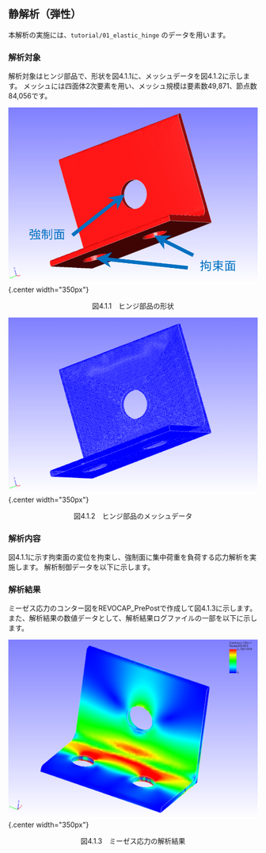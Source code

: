 ## 静解析（弾性）

本解析の実施には、`tutorial/01_elastic_hinge` のデータを用います。

### 解析対象

解析対象はヒンジ部品で、形状を図4.1.1に、メッシュデータを図4.1.2に示します。
メッシュには四面体2次要素を用い、メッシュ規模は要素数49,871、節点数84,056です。

![ヒンジ部品の形状](./media/tutorial01_01.png){.center width="350px"}
<div style="text-align: center;">
図4.1.1　ヒンジ部品の形状
</div>

![ヒンジ部品のメッシュデータ](./media/tutorial01_02.png){.center width="350px"}
<div style="text-align: center;">
図4.1.2　ヒンジ部品のメッシュデータ
</div>

### 解析内容

図4.1.1に示す拘束面の変位を拘束し、強制面に集中荷重を負荷する応力解析を実施します。
解析制御データを以下に示します。

### 解析結果

ミーゼス応力のコンター図をREVOCAP_PrePostで作成して図4.1.3に示します。
また、解析結果の数値データとして、解析結果ログファイルの一部を以下に示します。

![ミーゼス応力の解析結果](./media/tutorial01_03.png){.center width="350px"}
<div style="text-align: center;">
図4.1.3　ミーゼス応力の解析結果
</div>


